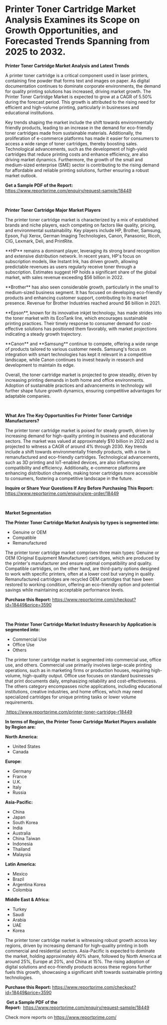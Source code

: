 <p><h1>Printer Toner Cartridge Market Analysis Examines its Scope on Growth Opportunities, and Forecasted Trends Spanning from 2025 to 2032.</h1></p><p><strong>Printer Toner Cartridge Market Analysis and Latest Trends</strong></p>
<p><p>A printer toner cartridge is a critical component used in laser printers, containing fine powder that forms text and images on paper. As digital documentation continues to dominate corporate environments, the demand for quality printing solutions has increased, driving market growth. The Printer Toner Cartridge Market is expected to grow at a CAGR of 5.50% during the forecast period. This growth is attributed to the rising need for efficient and high-volume printing, particularly in businesses and educational institutions.</p><p>Key trends shaping the market include the shift towards environmentally friendly products, leading to an increase in the demand for eco-friendly toner cartridges made from sustainable materials. Additionally, the proliferation of e-commerce platforms has made it easier for consumers to access a wide range of toner cartridges, thereby boosting sales. Technological advancements, such as the development of high-yield cartridges that reduce printing costs and enhance efficiency, are also driving market dynamics. Furthermore, the growth of the small and medium-sized enterprise (SME) sector is contributing to the rising demand for affordable and reliable printing solutions, further ensuring a robust market outlook.</p></p>
<p><strong>Get a Sample PDF of the Report:&nbsp;</strong> <a href="https://www.reportprime.com/enquiry/request-sample/18449?utm_campaign=2449&utm_medium=2&utm_source=Github&utm_content=ia&utm_term=19032025&utm_id=printer-toner-cartridge">https://www.reportprime.com/enquiry/request-sample/18449</a></p>
<p>&nbsp;</p>
<p><strong>Printer Toner Cartridge Major Market Players</strong></p>
<p><p>The printer toner cartridge market is characterized by a mix of established brands and niche players, each competing on factors like quality, pricing, and environmental sustainability. Key players include HP, Brother, Samsung, Epson, Fuji Xerox, German Imaging Technologies, Canon, Panasonic, Ricoh, CIG, Lexmark, Deli, and PrintRite.</p><p>**HP** remains a dominant player, leveraging its strong brand recognition and extensive distribution network. In recent years, HP's focus on subscription models, like Instant Ink, has driven growth, allowing predictable revenues as users regularly receive toner through a subscription. Estimates suggest HP holds a significant share of the global market, with sales revenue exceeding $56 billion in 2022.</p><p>**Brother** has also seen considerable growth, particularly in the small to medium-sized business segment. It has focused on developing eco-friendly products and enhancing customer support, contributing to its market presence. Revenue for Brother Industries reached around $6 billion in 2021.</p><p>**Epson**, known for its innovative inkjet technology, has made strides into the toner market with its EcoTank line, which encourages sustainable printing practices. Their timely response to consumer demand for cost-effective solutions has positioned them favorably, with market projections indicating a steady growth trajectory.</p><p>**Canon** and **Samsung** continue to compete, offering a wide range of products tailored to various customer needs. Samsung's focus on integration with smart technologies has kept it relevant in a competitive landscape, while Canon continues to invest heavily in research and development to maintain its edge.</p><p>Overall, the toner cartridge market is projected to grow steadily, driven by increasing printing demands in both home and office environments. Adoption of sustainable practices and advancements in technology will further shape future growth dynamics, ensuring competitive advantages for adaptable companies.</p></p>
<p>&nbsp;</p>
<p><strong>What Are The Key Opportunities For Printer Toner Cartridge Manufacturers?</strong></p>
<p><p>The printer toner cartridge market is poised for steady growth, driven by increasing demand for high-quality printing in business and educational sectors. The market was valued at approximately $10 billion in 2022 and is projected to witness a CAGR of around 4% through 2030. Key trends include a shift towards environmentally friendly products, with a rise in remanufactured and eco-friendly cartridges. Technological advancements, such as 3D printing and IoT-enabled devices, are also influencing compatibility and efficiency. Additionally, e-commerce platforms are enhancing distribution channels, making toner cartridges more accessible to consumers, fostering a competitive landscape in the future.</p></p>
<p><strong>Inquire or Share Your Questions If Any Before Purchasing This Report:</strong> <a href="https://www.reportprime.com/enquiry/pre-order/18449?utm_campaign=2449&utm_medium=2&utm_source=Github&utm_content=ia&utm_term=19032025&utm_id=printer-toner-cartridge">https://www.reportprime.com/enquiry/pre-order/18449</a></p>
<p>&nbsp;</p>
<p><strong>Market Segmentation</strong></p>
<p><strong>The Printer Toner Cartridge Market Analysis by types is segmented into:</strong></p>
<p><ul><li>Genuine or OEM</li><li>Compatible</li><li>Remanufactured</li></ul></p>
<p><p>The printer toner cartridge market comprises three main types: Genuine or OEM (Original Equipment Manufacturer) cartridges, which are produced by the printer's manufacturer and ensure optimal compatibility and quality. Compatible cartridges, on the other hand, are third-party options designed to work with specific printers, often at a lower cost but varying in quality. Remanufactured cartridges are recycled OEM cartridges that have been restored to working condition, offering an eco-friendly option and potential savings while maintaining acceptable performance levels.</p></p>
<p><strong>Purchase this Report:&nbsp;</strong><a href="https://www.reportprime.com/checkout?id=18449&price=3590&utm_campaign=2449&utm_medium=2&utm_source=Github&utm_content=ia&utm_term=19032025&utm_id=printer-toner-cartridge">https://www.reportprime.com/checkout?id=18449&price=3590</a></p>
<p>&nbsp;</p>
<p><strong>The Printer Toner Cartridge Market Industry Research by Application is segmented into:</strong></p>
<p><ul><li>Commercial Use</li><li>Office Use</li><li>Others</li></ul></p>
<p><p>The printer toner cartridge market is segmented into commercial use, office use, and others. Commercial use primarily involves large-scale printing operations, such as in marketing firms or production houses, requiring high-volume, high-quality output. Office use focuses on standard businesses that print documents daily, emphasizing reliability and cost-effectiveness. The others category encompasses niche applications, including educational institutions, creative industries, and home offices, which may need specialized cartridges for unique printing tasks or lower volume requirements.</p></p>
<p><a href="https://www.reportprime.com/printer-toner-cartridge-r18449?utm_campaign=2449&utm_medium=2&utm_source=Github&utm_content=ia&utm_term=19032025&utm_id=printer-toner-cartridge">&nbsp;https://www.reportprime.com/printer-toner-cartridge-r18449</a></p>
<p><strong>In terms of Region, the Printer Toner Cartridge Market Players available by Region are:</strong></p>
<p>
    <p> <strong> North America: </strong>
        <ul>
            <li>United States</li>
            <li>Canada</li>
        </ul>
        </p> 
    <p> <strong> Europe: </strong>
        <ul>
            <li>Germany</li>
            <li>France</li>
            <li>U.K.</li>
            <li>Italy</li>
            <li>Russia</li>
        </ul>
        </p> 
    <p> <strong> Asia-Pacific: </strong>
        <ul>
            <li>China</li>
            <li>Japan</li>
            <li>South Korea</li>
            <li>India</li>
            <li>Australia</li>
            <li>China Taiwan</li>
            <li>Indonesia</li>
            <li>Thailand</li>
            <li>Malaysia</li>
        </ul>
        </p> 
    <p> <strong> Latin America: </strong>
        <ul>
            <li>Mexico</li>
            <li>Brazil</li>
            <li>Argentina Korea</li>
            <li>Colombia</li>
        </ul>
        </p> 
    <p> <strong> Middle East & Africa: </strong>
        <ul>
            <li>Turkey</li>
            <li>Saudi</li>
            <li>Arabia</li>
            <li>UAE</li>
            <li>Korea</li>
        </ul>
    </p>
    </p>
<p><p>The printer toner cartridge market is witnessing robust growth across key regions, driven by increasing demand for high-quality printing in both commercial and residential sectors. Asia-Pacific is expected to dominate the market, holding approximately 40% share, followed by North America at around 25%, Europe at 20%, and China at 15%. The rising adoption of digital solutions and eco-friendly products across these regions further fuels this growth, showcasing a significant shift towards sustainable printing technologies.</p></p>
<p><strong>Purchase this Report: </strong><a href="https://www.reportprime.com/checkout?id=18449&price=3590&utm_campaign=2449&utm_medium=2&utm_source=Github&utm_content=ia&utm_term=19032025&utm_id=printer-toner-cartridge">https://www.reportprime.com/checkout?id=18449&price=3590</a></p>
<p>&nbsp;<strong>Get a Sample PDF of the Report:&nbsp;&nbsp;</strong><a href="https://www.reportprime.com/enquiry/request-sample/18449?utm_campaign=2449&utm_medium=2&utm_source=Github&utm_content=ia&utm_term=19032025&utm_id=printer-toner-cartridge">https://www.reportprime.com/enquiry/request-sample/18449</a></p>
<p><strong></strong></p>
<p>Check more reports on <a href="https://www.reportprime.com/?utm_campaign=2449&utm_medium=2&utm_source=Github&utm_content=ia&utm_term=19032025&utm_id=printer-toner-cartridge">https://www.reportprime.com/</a></p>